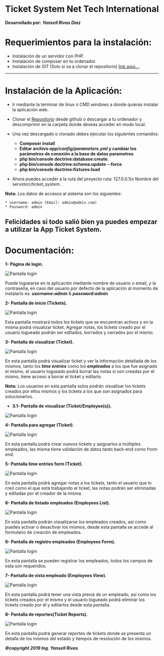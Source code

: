 Ticket System Net Tech International
====================================

**Desarrollado por:** ***Yansell Rivas Diaz***

Requerimientos para la instalación:
==================================
    
  * Instalación de un servidor con PHP.
  * Instalación de composer en tu ordenador.
  * Instalación de GIT (Solo si va a clonar el repositorio)
  [link aqui...](https://github.com/yansellrivasdiaz/ticket_system). 
---------------------------------------------------------------
Instalación de la Aplicación:
============================
  
   * Ir mediante la terminar de linux o CMD windows a donde 
   quieras instalar la aplicación web.
   * Clonar el [Repositorio](https://github.com/yansellrivasdiaz/ticket_system) desde github o descargar
   a tu ordenador y descomprimir  en la carpeta donde deseas acceder 
   en modo local.
   * Una vez descargado o clonado debes ejecutar los siguientes comandos:
     
     * **Composer install**
     * **Editar archivo ***app/config/parameters.yml*** 
     y cambiar los parámetros de conexión a la base de datos 
     parametros**
     * **php bin/console doctrine:database:create.**
     * **php bin/console doctrine:schema:update --force**
     * **php bin/console doctrine:fixtures:load**
     
   * Ahora puedes acceder a la ruta del proyecto ruta:
    127.0.0.1(o Nombre del servidor)/ticket_system.
    
**Nota:** Los datos de accesos al sistema son los siguientes:
    
    * username: admin (Email: admin@admin.com) 
    * Password: admin    

Felicidades si todo salió bien ya puedes empezar a utilizar la App
Ticket System.
---------------------------------------------------------------
**Documentación:**
==================

**1-  Página de login.**

![Pantalla login](./web/app-images-docs/login_form.PNG)
 
Puede loguearse en la aplicación mediante nombre de usuario o email, y la contraseña, en caso del usuario por defecto de la aplicación al momento de instalarlo es: ***username:admin*** & ***password:admin*** 

**2-  Pantalla de inicio (Tickets).**

![Pantalla login](./web/app-images-docs/ticket_page.PNG)

Esta pantalla mostrará todos los tickets que se encuentran activos y en la misma podrá visualizar ticket, Agregar notas, los tickets creado por el usuario logueado podrán ser editados, borrados y cerrados por el mismo.

**3-  Pantalla de visualizar (Ticket).**

![Pantalla login](./web/app-images-docs/ticket_view_page.PNG)

En esta pantalla podrá visualizar ticket y ver la información detallada de los mismos, tanto los ***time entries*** como los ***empleados*** a los que fue asignado el mismo, el usuario logueado podrá borrar las notas si son creadas por el mismo, tiene acceso a borrar el ticket y editarlo.

**Nota:** Los usuarios en esta pantalla solos podrán visualizar los tickets creados por ellos mismos y los tickets a los que son asignados para solucionarlos.

* **3.1-  Pantalla de visualizar (Ticket/Employee(s)).**

![Pantalla login](./web/app-images-docs/ticket_view_page_employee.PNG)

**4-  Pantalla para agregar (Ticket).**

![Pantalla login](./web/app-images-docs/ticket_form.PNG)

En esta pantalla podrá crear nuevos tickets y asignarlos a múltiples empleados, las misma tiene validación de datos tanto back-end como front-end.

**5-  Pantalla time entries form (Ticket).**

![Pantalla login](./web/app-images-docs/time_entries_form.PNG)

En esta pantalla podrá agregar notas a los tickets, tanto el usuario que lo creó como el que está trabajando el ticket, las notas podrán ser eliminadas y editadas por el creador de la misma.

**6-  Pantalla de listado empleados (Employees List).**

![Pantalla login](./web/app-images-docs/employee_page.PNG)

En esta pantalla podrán visualizarse los empleados creados, así como puedes activar o desactivar los mismos, desde esta pantalla se accede al formulario de creación de empleados.

**6-  Pantalla de registro empleados (Employees Form).**

![Pantalla login](./web/app-images-docs/employee_form.PNG)

En esta pantalla se pueden registrar los empleados, todos los campos de esta son requeridos.

**7-  Pantalla de vista empleado (Employees View).**

![Pantalla login](./web/app-images-docs/employee_view_page_with_ticket_view.PNG)

En esta pantalla podrá tener una vista previa de un empleado, así como los tickets creados por el mismo y el usuario logueado podrá eliminar los tickets creado por él y editarlos desde esta pantalla.

**8-  Pantalla de reportes(Ticket Reports).**

![Pantalla login](./web/app-images-docs/report_page.PNG)

En esta pantalla podrá generar reportes de tickets donde se presenta un detalla de los mismos del estado y tiempos de resolución de los mismos.

***©copyright 2019 Ing. Yansell Rivas***
